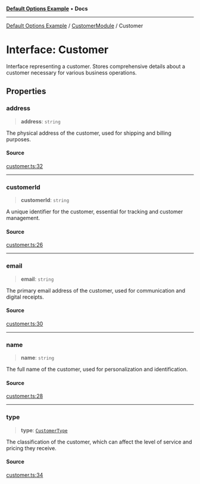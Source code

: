 [**Default Options Example**](../../README.md) • **Docs**

***

[Default Options Example](../../modules.md) / [CustomerModule](../README.md) / Customer

# Interface: Customer

Interface representing a customer.
Stores comprehensive details about a customer necessary for various business operations.

## Properties

### address

> **address**: `string`

The physical address of the customer, used for shipping and billing purposes.

#### Source

[customer.ts:32](https://github.com/typedoc2md/typedoc-plugin-markdown-examples/blob/38eb87a4b515962ebbfbbc47ab56d2442dce4b6d/examples/src/customer.ts#L32)

***

### customerId

> **customerId**: `string`

A unique identifier for the customer, essential for tracking and customer management.

#### Source

[customer.ts:26](https://github.com/typedoc2md/typedoc-plugin-markdown-examples/blob/38eb87a4b515962ebbfbbc47ab56d2442dce4b6d/examples/src/customer.ts#L26)

***

### email

> **email**: `string`

The primary email address of the customer, used for communication and digital receipts.

#### Source

[customer.ts:30](https://github.com/typedoc2md/typedoc-plugin-markdown-examples/blob/38eb87a4b515962ebbfbbc47ab56d2442dce4b6d/examples/src/customer.ts#L30)

***

### name

> **name**: `string`

The full name of the customer, used for personalization and identification.

#### Source

[customer.ts:28](https://github.com/typedoc2md/typedoc-plugin-markdown-examples/blob/38eb87a4b515962ebbfbbc47ab56d2442dce4b6d/examples/src/customer.ts#L28)

***

### type

> **type**: [`CustomerType`](../enumerations/CustomerType.md)

The classification of the customer, which can affect the level of service and pricing they receive.

#### Source

[customer.ts:34](https://github.com/typedoc2md/typedoc-plugin-markdown-examples/blob/38eb87a4b515962ebbfbbc47ab56d2442dce4b6d/examples/src/customer.ts#L34)
